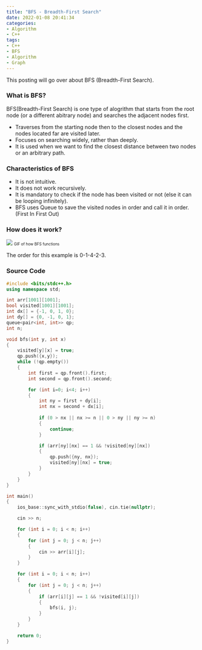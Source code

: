 ```yaml
---
title: "BFS - Breadth-First Search"
date: 2022-01-08 20:41:34
categories:
- Algorithm
- C++
tags:
- C++
- BFS
- Algorithm
- Graph
---
```

This posting will go over about BFS (Breadth-First Search).

### What is BFS?
BFS(Breadth-First Search) is one type of alogrithm that starts from the root node (or a different abitrary node) and searches the adjacent nodes first.
* Traverses from the starting node then to the closest nodes and the nodes located far are visited later.
* Focuses on searching widely, rather than deeply.
* It is used when we want to find the closest distance between two nodes or an arbitrary path.

### Characteristics of BFS
* It is not intuitive.
* It does not work recursively.
* It is mandatory to check if the node has been visited or not (else it can be looping infinitely).
* BFS uses Queue to save the visited nodes in order and call it in order. (First In First Out)

### How does it work?
<img src="https://media.discordapp.net/attachments/1057833095505645569/1061835681472720979/bfs.gif?width=908&height=511">
<font size="1">GIF of how BFS functions</font>

The order for this example is 0-1-4-2-3.

### Source Code
```cpp
#include <bits/stdc++.h>
using namespace std;

int arr[1001][1001];
bool visited[1001][1001];
int dx[] = {-1, 0, 1, 0};
int dy[] = {0, -1, 0, 1};
queue<pair<int, int>> qp;
int n;

void bfs(int y, int x)
{
    visited[y][x] = true;
    qp.push({x,y});
    while (!qp.empty())
    {
        int first = qp.front().first;
        int second = qp.front().second;

        for (int i=0; i<4; i++)
        {
            int ny = first + dy[i];
            int nx = second + dx[i];
            
            if (0 > nx || nx >= n || 0 > ny || ny >= n)
            {
                continue;
            }

            if (arr[ny][nx] == 1 && !visited[ny][nx])
            {
                qp.push({ny, nx});
                visited[ny][nx] = true;
            }
        }
    }
}

int main()
{
    ios_base::sync_with_stdio(false), cin.tie(nullptr);

    cin >> n;

    for (int i = 0; i < n; i++)
    {
        for (int j = 0; j < n; j++)
        {
            cin >> arr[i][j];
        }
    }

    for (int i = 0; i < n; i++)
    {
        for (int j = 0; j < n; j++)
        {
            if (arr[i][j] == 1 && !visited[i][j])
            {
                bfs(i, j);
            }
        }
    }

    return 0;
}
```
